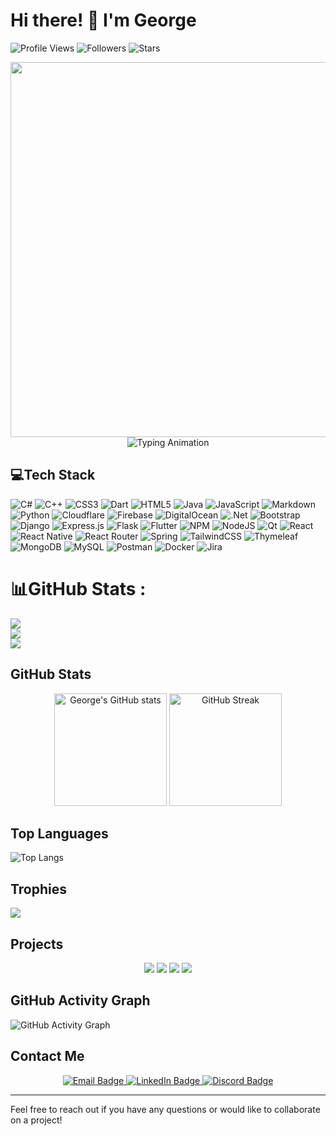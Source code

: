 # Hi there! 👋 I'm George

![Profile Views](https://komarev.com/ghpvc/?username=GeorgeAyy&color=blue)
![Followers](https://img.shields.io/github/followers/GeorgeAyy?label=Followers)
![Stars](https://img.shields.io/github/stars/GeorgeAyy?label=Stars)

<div align="center">
  <img src="https://user-images.githubusercontent.com/35720312/109140596-170ce200-778e-11eb-9d24-fc0a95a2072d.gif" width="600"/>
  <br>
  <img src="https://readme-typing-svg.herokuapp.com/?lines=Software+Engineer;Mobile+Developer;Web+Developer&center=true&width=500&height=50&color=blue&vCenter=true&size=22" alt="Typing Animation"/>
</div>

## 💻Tech Stack
![C#](https://img.shields.io/badge/c%23-%23239120.svg?style=for-the-badge&logo=c-sharp&logoColor=white) ![C++](https://img.shields.io/badge/c++-%2300599C.svg?style=for-the-badge&logo=c%2B%2B&logoColor=white) ![CSS3](https://img.shields.io/badge/css3-%231572B6.svg?style=for-the-badge&logo=css3&logoColor=white) ![Dart](https://img.shields.io/badge/dart-%230175C2.svg?style=for-the-badge&logo=dart&logoColor=white) ![HTML5](https://img.shields.io/badge/html5-%23E34F26.svg?style=for-the-badge&logo=html5&logoColor=white) ![Java](https://img.shields.io/badge/java-%23ED8B00.svg?style=for-the-badge&logo=java&logoColor=white) ![JavaScript](https://img.shields.io/badge/javascript-%23323330.svg?style=for-the-badge&logo=javascript&logoColor=%23F7DF1E) ![Markdown](https://img.shields.io/badge/markdown-%23000000.svg?style=for-the-badge&logo=markdown&logoColor=white) ![Python](https://img.shields.io/badge/python-3670A0?style=for-the-badge&logo=python&logoColor=ffdd54) ![Cloudflare](https://img.shields.io/badge/Cloudflare-F38020?style=for-the-badge&logo=Cloudflare&logoColor=white) ![Firebase](https://img.shields.io/badge/firebase-%23039BE5.svg?style=for-the-badge&logo=firebase) ![DigitalOcean](https://img.shields.io/badge/DigitalOcean-%230167ff.svg?style=for-the-badge&logo=digitalOcean&logoColor=white) ![.Net](https://img.shields.io/badge/.NET-5C2D91?style=for-the-badge&logo=.net&logoColor=white) ![Bootstrap](https://img.shields.io/badge/bootstrap-%23563D7C.svg?style=for-the-badge&logo=bootstrap&logoColor=white) ![Django](https://img.shields.io/badge/django-%23092E20.svg?style=for-the-badge&logo=django&logoColor=white) ![Express.js](https://img.shields.io/badge/express.js-%23404d59.svg?style=for-the-badge&logo=express&logoColor=%2361DAFB) ![Flask](https://img.shields.io/badge/flask-%23000.svg?style=for-the-badge&logo=flask&logoColor=white) ![Flutter](https://img.shields.io/badge/Flutter-%2302569B.svg?style=for-the-badge&logo=Flutter&logoColor=white) ![NPM](https://img.shields.io/badge/NPM-%23000000.svg?style=for-the-badge&logo=npm&logoColor=white) ![NodeJS](https://img.shields.io/badge/node.js-6DA55F?style=for-the-badge&logo=node.js&logoColor=white) ![Qt](https://img.shields.io/badge/Qt-%23217346.svg?style=for-the-badge&logo=Qt&logoColor=white) ![React](https://img.shields.io/badge/react-%2320232a.svg?style=for-the-badge&logo=react&logoColor=%2361DAFB) ![React Native](https://img.shields.io/badge/react_native-%2320232a.svg?style=for-the-badge&logo=react&logoColor=%2361DAFB) ![React Router](https://img.shields.io/badge/React_Router-CA4245?style=for-the-badge&logo=react-router&logoColor=white) ![Spring](https://img.shields.io/badge/spring-%236DB33F.svg?style=for-the-badge&logo=spring&logoColor=white) ![TailwindCSS](https://img.shields.io/badge/tailwindcss-%2338B2AC.svg?style=for-the-badge&logo=tailwind-css&logoColor=white) ![Thymeleaf](https://img.shields.io/badge/Thymeleaf-%23005C0F.svg?style=for-the-badge&logo=Thymeleaf&logoColor=white) ![MongoDB](https://img.shields.io/badge/MongoDB-%234ea94b.svg?style=for-the-badge&logo=mongodb&logoColor=white) ![MySQL](https://img.shields.io/badge/mysql-%2300f.svg?style=for-the-badge&logo=mysql&logoColor=white) ![Postman](https://img.shields.io/badge/Postman-FF6C37?style=for-the-badge&logo=postman&logoColor=white) ![Docker](https://img.shields.io/badge/docker-%230db7ed.svg?style=for-the-badge&logo=docker&logoColor=white) ![Jira](https://img.shields.io/badge/jira-%230A0FFF.svg?style=for-the-badge&logo=jira&logoColor=white)
# 📊GitHub Stats :
![](https://github-readme-stats.vercel.app/api?username=GeorgeAyy&theme=radical&hide_border=false&include_all_commits=false&count_private=false)<br/>
![](https://github-readme-streak-stats.herokuapp.com/?user=GeorgeAyy&theme=radical&hide_border=false)<br/>
![](https://github-readme-stats.vercel.app/api/top-langs/?username=GeorgeAyy&theme=radical&hide_border=false&include_all_commits=false&count_private=false&layout=compact)


## GitHub Stats
<div align="center">
  <img src="https://github-readme-stats.vercel.app/api?username=GeorgeAyy&show_icons=true&theme=radical" alt="George's GitHub stats" height="180"/>
  <img src="https://github-readme-streak-stats.herokuapp.com/?user=GeorgeAyy&theme=radical" alt="GitHub Streak" height="180"/>
</div>

## Top Languages
![Top Langs](https://github-readme-stats.vercel.app/api/top-langs/?username=GeorgeAyy&layout=compact&theme=radical)

## Trophies
![](https://github-trophies.vercel.app/?username=GeorgeAyy&theme=radical&no-frame=false&no-bg=false&margin-w=4)


## Projects
<div align="center">
  <img src="https://github-readme-stats.vercel.app/api/pin/?username=GeorgeAyy&repo=Web-Ninjas-El-Cyber&theme=radical" />
  <img src="https://github-readme-stats.vercel.app/api/pin/?username=GeorgeAyy&repo=narrativenexus&theme=radical" />
  <img src="https://github-readme-stats.vercel.app/api/pin/?username=SWE-Project-2023&repo=App&theme=radical" />
  <img src="https://github-readme-stats.vercel.app/api/pin/?username=GeorgeAyy&repo=ASWE&theme=radical" />
</div>

## GitHub Activity Graph
![GitHub Activity Graph](https://github-readme-activity-graph.vercel.app/graph?username=GeorgeAyy&theme=redical)

## Contact Me
<div align="center">
  <a href="mailto:georgeayman2003@gmail.com">
    <img src="https://img.shields.io/badge/Email-georgeayman2003%40gmail.com-red" alt="Email Badge"/>
  </a>
  <a href="https://www.linkedin.com/in/george-ayman">
    <img src="https://img.shields.io/badge/LinkedIn-George%20Ayman-blue" alt="LinkedIn Badge"/>
  </a>
  <a href="https://discordapp.com/users/205465963678793728">
    <img src="https://img.shields.io/badge/Discord-petrole-7289DA" alt="Discord Badge"/>
  </a>
</div>

---

Feel free to reach out if you have any questions or would like to collaborate on a project!


